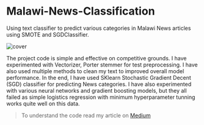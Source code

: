 # Malawi-News-Classification
Using text classifier to predict various categories in Malawi News articles using SMOTE and SGDClassifier.

![cover]("Malawi-News-Class.jpg")

The project code is simple and effective on competitive grounds. I have experimented with Vectorizer, Porter stemmer for test preprocessing. I have also used multiple methods to clean my text to improved overall model performance. In the end, I have used SKlearn Stochastic Gradient Decent (SGD) classifier for predicting News categories. I have also experimented with various neural networks and gradient boosting models, but they all failed as simple logistics regression with minimum hyperparameter tunning works quite well on this data.

> To understand the code read my article on [Medium](https://pub.towardsai.net/malawi-news-classification-an-nlp-project-adfa867abfd9)